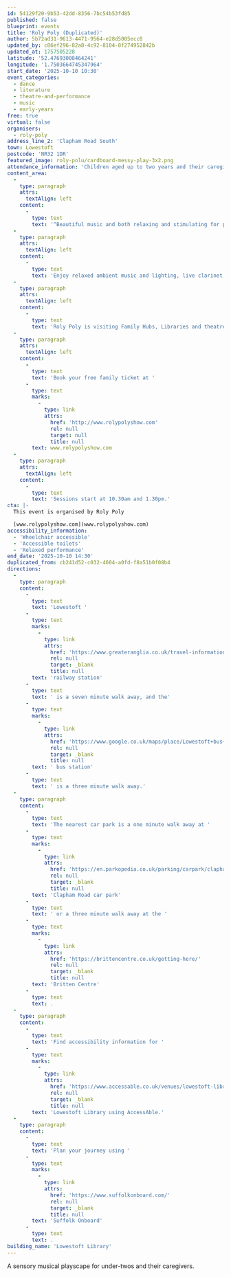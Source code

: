 ```yaml
---
id: 54129f20-9b53-42dd-8356-7bc54b53fd85
published: false
blueprint: events
title: 'Roly Poly (Duplicated)'
author: 5b72ad31-9613-4471-9564-e28d5005ecc0
updated_by: c86ef296-82a8-4c92-8104-8f274952842b
updated_at: 1757505228
latitude: '52.47693008464241'
longitude: '1.7503664745347964'
start_date: '2025-10-10 10:30'
event_categories:
  - dance
  - literature
  - theatre-and-performance
  - music
  - early-years
free: true
virtual: false
organisers:
  - roly-poly
address_line_2: 'Clapham Road South'
town: Lowestoft
postcode: 'NR32 1DR'
featured_image: roly-polu/cardboard-messy-play-3x2.png
attendance_information: 'Children aged up to two years and their caregiver'
content_area:
  -
    type: paragraph
    attrs:
      textAlign: left
    content:
      -
        type: text
        text: '“Beautiful music and both relaxing and stimulating for parents and little ones”'
  -
    type: paragraph
    attrs:
      textAlign: left
    content:
      -
        type: text
        text: 'Enjoy relaxed ambient music and lighting, live clarinet, interactive movement and a playful rolling cardboard maze, for small audiences of babies/toddlers under two years old and their caregivers.'
  -
    type: paragraph
    attrs:
      textAlign: left
    content:
      -
        type: text
        text: 'Roly Poly is visiting Family Hubs, Libraries and theatres between October 2025 — March 2026.'
  -
    type: paragraph
    attrs:
      textAlign: left
    content:
      -
        type: text
        text: 'Book your free family ticket at '
      -
        type: text
        marks:
          -
            type: link
            attrs:
              href: 'http://www.rolypolyshow.com'
              rel: null
              target: null
              title: null
        text: www.rolypolyshow.com
  -
    type: paragraph
    attrs:
      textAlign: left
    content:
      -
        type: text
        text: 'Sessions start at 10.30am and 1.30pm.'
cta: |-
  This event is organised by Roly Poly

  [www.rolypolyshow.com](www.rolypolyshow.com)
accessibility_information:
  - 'Wheelchair accessible'
  - 'Accessible toilets'
  - 'Relaxed performance'
end_date: '2025-10-10 14:30'
duplicated_from: cb241d52-c032-4604-a0fd-f8a51b0f08b4
directions:
  -
    type: paragraph
    content:
      -
        type: text
        text: 'Lowestoft '
      -
        type: text
        marks:
          -
            type: link
            attrs:
              href: 'https://www.greateranglia.co.uk/travel-information/station-information/lwt'
              rel: null
              target: _blank
              title: null
        text: 'railway station'
      -
        type: text
        text: ' is a seven minute walk away, and the'
      -
        type: text
        marks:
          -
            type: link
            attrs:
              href: 'https://www.google.co.uk/maps/place/Lowestoft+bus+station/@52.4770576,1.7497725,18z/data=!4m24!1m15!4m14!1m6!1m2!1s0x47da1af4dc6a0171:0xa9d78eb97007c720!2sLowestoft+Library!2m2!1d1.7503366!2d52.4768238!1m6!1m2!1s0x47da1af56d372b2b:0x7065be204d63f941!2sLowestoft+bus+station,+Lowestoft+NR32+1NL!2m2!1d1.7519173!2d52.4773506!3m7!1s0x47da1af56d372b2b:0x7065be204d63f941!6m1!1v5!8m2!3d52.4773506!4d1.7519173!16s%2Fg%2F1q67mdqrk?entry=ttu'
              rel: null
              target: _blank
              title: null
        text: ' bus station'
      -
        type: text
        text: ' is a three minute walk away.'
  -
    type: paragraph
    content:
      -
        type: text
        text: 'The nearest car park is a one minute walk away at '
      -
        type: text
        marks:
          -
            type: link
            attrs:
              href: 'https://en.parkopedia.co.uk/parking/carpark/clapham_road/nr32/east_suffolk/?arriving=202404111030&leaving=202404111230'
              rel: null
              target: _blank
              title: null
        text: 'Clapham Road car park'
      -
        type: text
        text: ' or a three minute walk away at the '
      -
        type: text
        marks:
          -
            type: link
            attrs:
              href: 'https://brittencentre.co.uk/getting-here/'
              rel: null
              target: _blank
              title: null
        text: 'Britten Centre'
      -
        type: text
        text: .
  -
    type: paragraph
    content:
      -
        type: text
        text: 'Find accessibility information for '
      -
        type: text
        marks:
          -
            type: link
            attrs:
              href: 'https://www.accessable.co.uk/venues/lowestoft-library#224575f8-3516-404e-b08b-2b948939e7ad'
              rel: null
              target: _blank
              title: null
        text: 'Lowestoft Library using AccessAble.'
  -
    type: paragraph
    content:
      -
        type: text
        text: 'Plan your journey using '
      -
        type: text
        marks:
          -
            type: link
            attrs:
              href: 'https://www.suffolkonboard.com/'
              rel: null
              target: _blank
              title: null
        text: 'Suffolk Onboard'
      -
        type: text
        text: .
building_name: 'Lowestoft Library'
---
```

A sensory musical playscape for under-twos and their caregivers.